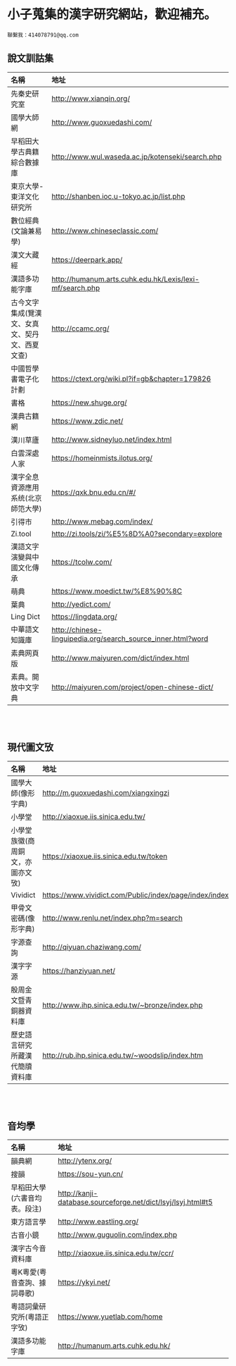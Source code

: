# 小子蒐集的漢字研究網站，歡迎補充。
```
聯繫我：414078791@qq.com
```

## 說文訓詁集

| 名稱         | 地址 |
|:-------------|:-|
| 先秦史研究室  | http://www.xianqin.org/ |
| 國學大師網   | http://www.guoxuedashi.com/
| 早稻田大學古典籍綜合數據庫  | http://www.wul.waseda.ac.jp/kotenseki/search.php |
| 東京大學-東洋文化研究所  | http://shanben.ioc.u-tokyo.ac.jp/list.php |
| 數位經典(文論兼易學)| http://www.chineseclassic.com/ |
| 漢文大藏經  | https://deerpark.app/ |
| 漢語多功能字庫  | http://humanum.arts.cuhk.edu.hk/Lexis/lexi-mf/search.php |
| 古今文字集成(覽漢文、女真文、契丹文、西夏文查)  | http://ccamc.org/ |
| 中國哲學書電子化計劃  | https://ctext.org/wiki.pl?if=gb&chapter=179826 |
| 書格  | https://new.shuge.org/ |
| 漢典古籍網  | https://www.zdic.net/ |
|  漢川草廬  | http://www.sidneyluo.net/index.html |
| 白雲深處人家| https://homeinmists.ilotus.org/ |
| 漢字全息資源應用系统(北京師笵大學)| https://qxk.bnu.edu.cn/#/ |
| 引得市| http://www.mebag.com/index/ |
| Zi.tool| http://zi.tools/zi/%E5%8D%A0?secondary=explore |
| 漢語文字演變與中國文化傳承| https://tcolw.com/ |
|  萌典| https://www.moedict.tw/%E8%90%8C |
| 葉典| http://yedict.com/ |
| Ling Dict| https://lingdata.org/ |
| 中華語文知識庫| http://chinese-linguipedia.org/search_source_inner.html?word |
| 素典网頁版| http://www.maiyuren.com/dict/index.html |
| 素典。開放中文字典| http://maiyuren.com/project/open-chinese-dict/ |

<br>
<br> 

## 現代圖文攷
| 名稱         | 地址 |
|:-------------|:-|
| 國學大師(像形字典) | http://m.guoxuedashi.com/xiangxingzi |
| 小學堂  | http://xiaoxue.iis.sinica.edu.tw/ |
| 小學堂族徽(商周銅文，亦圖亦文攷) | https://xiaoxue.iis.sinica.edu.tw/token |
| Vividict | https://www.vividict.com/Public/index/page/index/index.html |
| 甲骨文密碼(像形字典) | http://www.renlu.net/index.php?m=search |
| 字源查詢 | http://qiyuan.chaziwang.com/ |
| 漢字字源      | https://hanziyuan.net/ |
| 殷周金文暨青銅器資料庫 | http://www.ihp.sinica.edu.tw/~bronze/index.php |
| 歷史語言研究所藏漢代簡牘資料庫 | http://rub.ihp.sinica.edu.tw/~woodslip/index.htm |


<br>
<br> 

## 音均學
| 名稱         | 地址 |
|:-------------|:-|
| 韻典網  | http://ytenx.org/ |
| 搜韻  | https://sou-yun.cn/ |
| 早稻田大學(六書音均表。段注) | http://kanji-database.sourceforge.net/dict/lsyj/lsyj.html#t5 |
| 東方語言學  | http://www.eastling.org/ |
| 古音小鏡  | http://www.guguolin.com/index.php |
| 漢字古今音資料庫  | http://xiaoxue.iis.sinica.edu.tw/ccr/ |
| 粵K粵愛(粤音查詢、據詞尋歌) | https://ykyi.net/ |
| 粵語詞彙研究所(粵語正字攷) | https://www.yuetlab.com/home |
| 漢語多功能字庫 | http://humanum.arts.cuhk.edu.hk/ |


